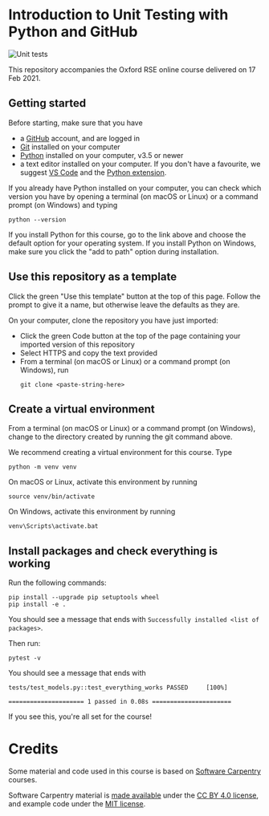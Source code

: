 # Introduction to Unit Testing with Python and GitHub
![Unit tests](https://github.com/reichold/UnitTestingCourseArmin/workflows/Unit%20tests/badge.svg)

This repository accompanies the Oxford RSE online course delivered on 17 Feb 2021.

## Getting started

Before starting, make sure that you have

- a [GitHub](http://github.com/) account, and are logged in
- [Git](https://git-scm.com/) installed on your computer
- [Python](https://www.python.org/downloads/) installed on your computer, v3.5 or newer
- a text editor installed on your computer. If you don't have a favourite, we suggest [VS Code](https://code.visualstudio.com/) and the [Python extension](https://marketplace.visualstudio.com/items?itemName=ms-python.python).

If you already have Python installed on your computer, you can check which version you have by opening a terminal (on macOS or Linux) or a command prompt (on Windows) and typing

```
python --version
```

If you install Python for this course, go to the link above and choose the default option for your operating system.
If you install Python on Windows, make sure you click the "add to path" option during installation.

## Use this repository as a template

Click the green "Use this template" button at the top of this page.
Follow the prompt to give it a name, but otherwise leave the defaults as they are.

On your computer, clone the repository you have just imported:
- Click the green Code button at the top of the page containing your imported version of this repository
- Select HTTPS and copy the text provided
- From a terminal (on macOS or Linux) or a command prompt (on Windows), run
  ```
  git clone <paste-string-here>
  ```

## Create a virtual environment

From a terminal (on macOS or Linux) or a command prompt (on Windows), change to the directory created by running the git command above.

We recommend creating a virtual environment for this course.
Type
```
python -m venv venv
```

On macOS or Linux, activate this environment by running
```
source venv/bin/activate
```

On Windows, activate this environment by running
```
venv\Scripts\activate.bat
```

## Install packages and check everything is working

Run the following commands:
```
pip install --upgrade pip setuptools wheel
pip install -e .
```

You should see a message that ends with `Successfully installed <list of packages>`.

Then run:
```
pytest -v
```

You should see a message that ends with
```
tests/test_models.py::test_everything_works PASSED     [100%]

===================== 1 passed in 0.08s ======================
```

If you see this, you're all set for the course!

# Credits

Some material and code used in this course is based on [Software Carpentry](https://software-carpentry.org/) courses.

Software Carpentry material is [made available](https://software-carpentry.org/license/) under the [CC BY 4.0 license](https://creativecommons.org/licenses/by/4.0/legalcode), and example code under the [MIT license](https://opensource.org/licenses/MIT).
